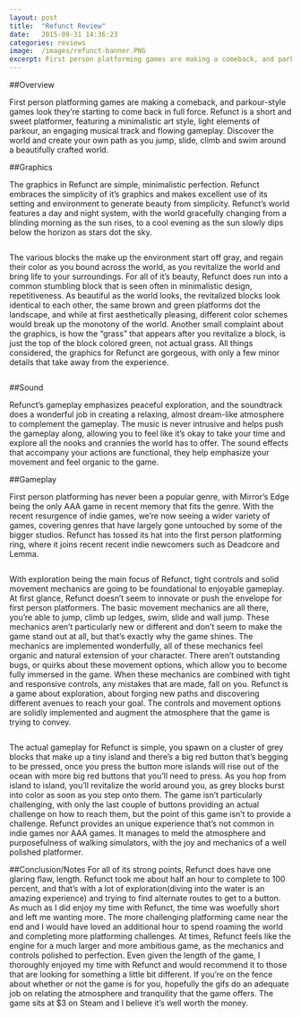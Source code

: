 ```yaml
---
layout: post
title:  "Refunct Review"
date:   2015-09-31 14:36:23
categories: reviews
image:  /images/refunct-banner.PNG
excerpt: First person platforming games are making a comeback, and parkour-style games look they’re starting to come back in full force. Refunct is a short and sweet platformer, featuring a minimalistic art style, light elements of parkour, an engaging musical track and flowing gameplay.
---
```

##Overview

First person platforming games are making a comeback, and parkour-style games look they’re starting to come back in full force. Refunct is a short and sweet platformer, featuring a minimalistic art style, light elements of parkour, an engaging musical track and flowing gameplay.  Discover the world and create your own path as you jump, slide, climb and swim around a beautifully crafted world.

##Graphics

The graphics in Refunct are simple, minimalistic perfection.  Refunct embraces the simplicity of it’s graphics and makes excellent use of its setting and environment to generate beauty from simplicity.  Refunct’s world features a day and night system, with the world gracefully changing from a blinding morning as the sun rises, to a cool evening as the sun slowly dips below the horizon as stars dot the sky.  


<img class="gfyitem" data-id="ComposedEnchantedArmednylonshrimp" />


The various blocks the make up the environment start off gray,  and regain their color as you bound across the world, as you revitalize the world and bring life to your surroundings.  For all of it’s beauty, Refunct does run into a common stumbling block that is seen often in minimalistic design, repetitiveness.  As beautiful as the world looks, the revitalized blocks look identical to each other, the same brown and green platforms dot the landscape, and while at first aesthetically pleasing, different color schemes would break up the monotony of the world.  Another small complaint about the graphics, is how the “grass” that appears after you revitalize a block, is just the top of the block colored green, not actual grass.  All things considered, the graphics for Refunct are gorgeous, with only a few minor details that take away from the experience.

<img class="gfyitem" data-id="BlushingDecimalHomalocephale" />

##Sound

Refunct’s gameplay emphasizes peaceful exploration, and the soundtrack does a wonderful job in creating a relaxing, almost dream-like atmosphere to complement the gameplay.  The music is never intrusive and helps push the gameplay along, allowing you to feel like it’s okay to take your time and explore all the nooks and crannies the world has to offer.  The sound effects that accompany your actions are functional, they help emphasize your movement and feel organic to the game. 

##Gameplay

First person platforming has never been a popular genre, with Mirror’s Edge being the only AAA game in recent memory that fits the genre.  With the recent resurgence of indie games, we’re now seeing a wider variety of games, covering genres that have largely gone untouched by some of the bigger studios.  Refunct has tossed its hat into the first person platforming ring, where it joins recent recent indie newcomers such as Deadcore and Lemma.

<img class="gfyitem" data-id="MarvelousJitteryAustraliankelpie" />

With exploration being the main focus of Refunct, tight controls and solid movement mechanics are going to be foundational to enjoyable gameplay. At first glance, Refunct doesn’t seem to innovate or push the envelope for first person platformers.  The basic movement mechanics are all there, you’re able to jump, climb up ledges, swim, slide and wall jump.  These mechanics aren’t particularly new or different and don’t seem to make the game stand out at all, but that’s exactly why the game shines.  The mechanics are implemented wonderfully, all of these mechanics feel organic and natural extension of your character.  There aren’t outstanding bugs, or quirks about these movement options, which allow you to become fully immersed in the game.  When these mechanics are combined with tight and responsive controls, any mistakes that are made, fall on you.  Refunct is a game about exploration, about forging new paths and discovering different avenues to reach your goal.  The controls and movement options are solidly implemented and augment the atmosphere that the game is trying to convey.

<img class="gfyitem" data-id="PleasingParallelAustraliancattledog" />

The actual gameplay for Refunct is simple, you spawn on a cluster of grey blocks that make up a tiny island and there’s a big red button that’s begging to be pressed, once you press the button more islands will rise out of the ocean with more big red buttons that you’ll need to press.  As you hop from island to island, you’ll revitalize the world around you, as grey blocks burst into color as soon as you step onto them.  The game isn’t particularly challenging, with only the last couple of buttons providing an actual challenge on how to reach them, but the point of this game isn’t to provide a challenge.  Refunct provides an unique experience that’s not common in indie games nor AAA games.  It manages to meld the atmosphere and purposefulness of walking simulators, with the joy and mechanics of a well polished platformer.

##Conclusion/Notes
For all of its strong points, Refunct does have one glaring flaw, length.  Refunct took me about half an hour to complete to 100 percent, and that’s with a lot of exploration(diving into the water is an amazing experience) and trying to find alternate routes to get to a button.  As much as I did enjoy my time with Refunct, the time was woefully short and left me wanting more.  The more challenging platforming came near the end and I would have loved an additional hour to spend roaming the world and completing more platforming challenges.   At times, Refunct feels like the engine for a much larger and more ambitious game, as the mechanics and controls polished to perfection.  Even given the length of the game, I thoroughly enjoyed my time with Refunct and would recommend it to those that are looking for something a little bit different.  If you’re on the fence about whether or not the game is for you, hopefully the gifs do an adequate job on relating the atmosphere and tranquility that the game offers.  The game sits at $3 on Steam and I believe it’s well worth the money.

